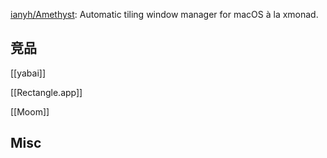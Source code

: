 


[ianyh/Amethyst](https://github.com/ianyh/Amethyst): Automatic tiling window manager for macOS à la xmonad.




## 竞品

[[yabai]]

[[Rectangle.app]]

[[Moom]]

## Misc

